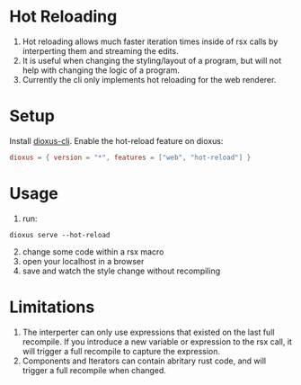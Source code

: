 # Hot Reloading
1. Hot reloading allows much faster iteration times inside of rsx calls by interperting them and streaming the edits.
2. It is useful when changing the styling/layout of a program, but will not help with changing the logic of a program.
3. Currently the cli only implements hot reloading for the web renderer.

# Setup
Install [dioxus-cli](https://github.com/DioxusLabs/cli).
Enable the hot-reload feature on dioxus:
```toml
dioxus = { version = "*", features = ["web", "hot-reload"] }
```

# Usage
1. run:
```
dioxus serve --hot-reload
```
2. change some code within a rsx macro
3. open your localhost in a browser
4. save and watch the style change without recompiling

# Limitations
1. The interperter can only use expressions that existed on the last full recompile. If you introduce a new variable or expression to the rsx call, it will trigger a full recompile to capture the expression.
2. Components and Iterators can contain abritary rust code, and will trigger a full recompile when changed.